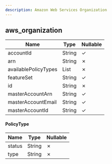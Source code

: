 ```yaml
---
description: Amazon Web Services Organization
---
```

aws_organization
----------------

| **Name**             | **Type**         | **Nullable** |
| -------------------- | ---------------- | ------------ |
| accountId            | String           | &check;      |
| arn                  | String           | &cross;      |
| availablePolicyTypes | List<PolicyType> | &cross;      |
| featureSet           | String           | &check;      |
| id                   | String           | &cross;      |
| masterAccountArn     | String           | &check;      |
| masterAccountEmail   | String           | &check;      |
| masterAccountId      | String           | &check;      |

#### PolicyType
| **Name** | **Type** | **Nullable** |
| -------- | -------- | ------------ |
| status   | String   | &cross;      |
| type     | String   | &cross;      |
